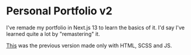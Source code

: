 # Personal Portfolio v2
I've remade my portfolio in Next.js 13 to learn the basics of it. I'd say I've learned quite a lot by "remastering" it.

[This](https://jdichh.netlify.app/) was the previous version made only with HTML, SCSS and JS.
